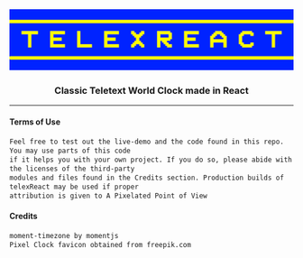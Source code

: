 <img src="other/telexReactLogo.png" alt="telexReact Logo">

<h3 align="center">Classic Teletext World Clock made in React</h3>

---

#### Terms of Use

```
Feel free to test out the live-demo and the code found in this repo. You may use parts of this code 
if it helps you with your own project. If you do so, please abide with the licenses of the third-party
modules and files found in the Credits section. Production builds of telexReact may be used if proper 
attribution is given to A Pixelated Point of View
```

#### Credits

```
moment-timezone by momentjs
Pixel Clock favicon obtained from freepik.com
```

